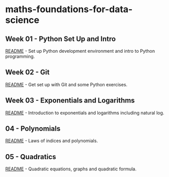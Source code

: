 # maths-foundations-for-data-science

## Week 01 - Python Set Up and Intro

[README](https://github.com/richardangell/foundations-for-data-science/blob/main/01_Python-Set-Up-and-Intro/README.md) - Set up Python development environment and intro to Python programming.

## Week 02 - Git

[README](https://github.com/richardangell/foundations-for-data-science/blob/main/02_Git/README.md) - Get set up with Git and some Python exercises.

## Week 03 - Exponentials and Logarithms

[README](https://github.com/richardangell/foundations-for-data-science/blob/main/03_Exponentials-and-Logarithms/README.md) - Introduction to exponentials and logarithms including natural log.

## 04 - Polynomials

[README](https://github.com/richardangell/foundations-for-data-science/blob/main/04_Polynomials/README.md) - Laws of indices and polynomials.

## 05 - Quadratics

[README](https://github.com/richardangell/foundations-for-data-science/blob/main/05_Quadratics/README.md) - Quadratic equations, graphs and quadratic formula.


